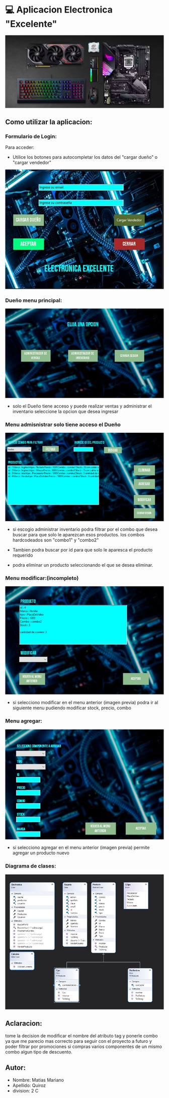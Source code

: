 # :computer: Aplicacion Electronica  "Excelente"
![Componentes](./img/Componentes.jpg)


##  Como utilizar la aplicacion:

 ### Formulario de Login: 
 Para acceder:
 -  Utilice los botones para autocompletar los datos del "cargar dueño" o "cargar vendedor"

 ![Login](./img/login.jpg)

 ### Dueño menu principal:
 ![Dueñomenuprincipal](./img/formprincipal.jpg)
 -  solo el Dueño tiene acceso y puede realizar ventas y administrar el inventario seleccione la opcion que desea ingresar


 ### Menu admisnistrar solo tiene acceso el Dueño
 ![DueñoAdministrar](./img/administrador.jpg)

 -  si escogio administrar inventario podra filtrar por el combo  que desea buscar para que solo le aparezcan esos productos. los combos hardcodeados son "combo1" y "combo2"

 -  Tambien podra buscar por id para que solo le aparesca el producto requerido

 -  podra eliminar un producto seleccionando el que se desea eliminar.


 ### Menu modificar:(incompleto)
 ![Modificar](./img/modificar.jpg)
 -  si selecciono modificar en el menu anterior (imagen previa) podra ir al siguiente menu pudiendo modificar stock, precio, combo

 ### Menu agregar:
 ![Agregar](./img/agregar.jpg)
 - si selecciono agregar en el menu anterior (imagen previa) permite agregar un producto nuevo 



### Diagrama de clases:


![DiagramaDeClases](./img/diagramadeclases.jpg)


## Aclaracion: 
tome la decision de modificar el nombre del atributo tag y ponerle combo ya que me parecio mas correcto para seguir con el proyecto a futuro y poder filtrar por promociones si compras varios componentes de un mismo combo algun tipo de descuento.

## Autor:  
- Nombre: Matias Mariano
- Apellido: Quiroz
- division: 2 C
